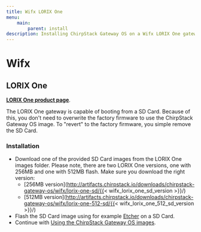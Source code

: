 ```yaml
---
title: Wifx LORIX One
menu:
    main:
        parent: install
description: Installing ChirpStack Gateway OS on a Wifx LORIX One gateway.
---
```


# Wifx

## LORIX One

**[LORIX One product page](https://www.lorixone.io/)**.

The LORIX One gateway is capable of booting from a SD Card. Because of this,
you don't need to overwrite the factory firmware to use the ChirpStack Gateway OS
image. To "revert" to the factory firmware, you simple remove the SD Card.

### Installation

* Download one of the provided SD Card images from the LORIX One images folder.
  Please note, there are two LORIX One versions, one with 256MB and one with
  512MB flash. Make sure you download the right version:
  * [256MB version](http://artifacts.chirpstack.io/downloads/chirpstack-gateway-os/wifx/lorix-one-sd/{{< wifx_lorix_one_sd_version >}}/)
  * [512MB version](http://artifacts.chirpstack.io/downloads/chirpstack-gateway-os/wifx/lorix-one-512-sd/{{< wifx_lorix_one_512_sd_version >}}/)
* Flash the SD Card image using for example [Etcher](https://www.balena.io/etcher/) on a SD Card.
* Continue with [Using the ChirpStack Gateway OS images](/gateway-os/use/).
